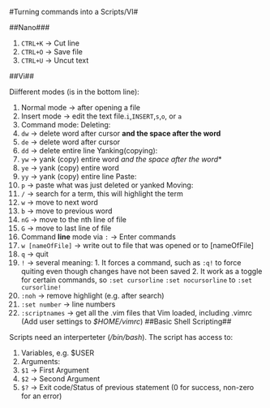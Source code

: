 #Turning commands into a Scripts/VI#

##Nano###
1. `CTRL+K` -> Cut line
2. `CTRL+O` -> Save file
3. `CTRL+U` -> Uncut text

##Vi##

Diifferent modes (is in the bottom line):
1. Normal mode -> after opening a file
2. Insert mode -> edit the text file.`i`,`INSERT`,`s`,`o`, or `a`
3. Command mode:
  Deleting:
  1. `dw` -> delete word after cursor **and the space after the word**
  2. `de` -> delete word after cursor
  3. `dd` -> delete entire line
  Yanking(copying):
  4. `yw` -> yank (copy) entire word *and the space after the word**
  5. `ye` -> yank (copy) entire word
  6. `yy` -> yank (copy) entire line
  Paste:
  7. `p`  -> paste what was just deleted or yanked
  Moving:
  8. `/` -> search for a term, this will highlight the term
  9. `w` -> move to next word
  10. `b` -> move to previous word
  11. `nG` -> move to the nth line of file
  12. `G` -> move to last line of file
4. Command **line** mode via `:` -> Enter commands
  1. `w [nameOfFile]` -> write out to file that was opened or to [nameOfFile]
  2. `q` -> quit
  3. `!` -> several meaning:
    1. It forces a command, such as `:q!` to force quiting even though changes have not been saved
    2. It work as a toggle for certain commands, so `:set cursorline` `:set nocursorline` to `:set cursorline!`
  4. `:noh` -> remove highlight (e.g. after search)
  5. `:set number` -> line numbers
  6. `:scriptnames` -> get all the .vim files that Vim loaded, including .vimrc (Add user settings to *$HOME/vimrc*)
##Basic Shell Scripting##

Scripts need an interperteter (*/bin/bash*). The script has access to:
1. Variables, e.g. $USER
2. Arguments:
  1. `$1` -> First Argument
  2. `$2` -> Second Argument
  3. `$?` -> Exit code/Status of previous statement (0 for success, non-zero for an error)

